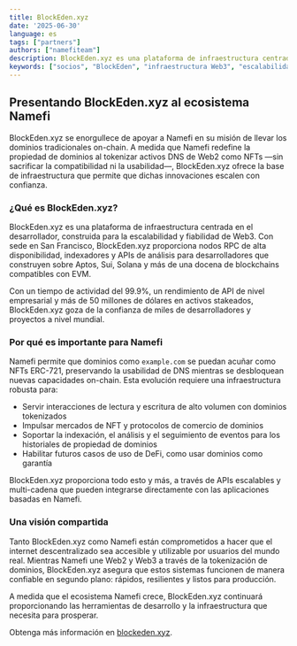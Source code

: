```yaml
---
title: BlockEden.xyz
date: '2025-06-30'
language: es
tags: ["partners"]
authors: ["namefiteam"]
description: BlockEden.xyz es una plataforma de infraestructura centrada en el desarrollador, construida para la escalabilidad y fiabilidad de Web3.
keywords: ["socios", "BlockEden", "infraestructura Web3", "escalabilidad", "fiabilidad", "nodos RPC", "indexadores", "APIs de análisis", "Aptos", "Sui", "Solana", "EVM", "Namefi", "tokenización de dominios", "NFTs"]
---
```


## **Presentando BlockEden.xyz al ecosistema Namefi**

BlockEden.xyz se enorgullece de apoyar a Namefi en su misión de llevar los dominios tradicionales on-chain. A medida que Namefi redefine la propiedad de dominios al tokenizar activos DNS de Web2 como NFTs —sin sacrificar la compatibilidad ni la usabilidad—, BlockEden.xyz ofrece la base de infraestructura que permite que dichas innovaciones escalen con confianza.

### **¿Qué es BlockEden.xyz?**

BlockEden.xyz es una plataforma de infraestructura centrada en el desarrollador, construida para la escalabilidad y fiabilidad de Web3. Con sede en San Francisco, BlockEden.xyz proporciona nodos RPC de alta disponibilidad, indexadores y APIs de análisis para desarrolladores que construyen sobre Aptos, Sui, Solana y más de una docena de blockchains compatibles con EVM.

Con un tiempo de actividad del 99.9%, un rendimiento de API de nivel empresarial y más de 50 millones de dólares en activos stakeados, BlockEden.xyz goza de la confianza de miles de desarrolladores y proyectos a nivel mundial.

### **Por qué es importante para Namefi**

Namefi permite que dominios como `example.com` se puedan acuñar como NFTs ERC-721, preservando la usabilidad de DNS mientras se desbloquean nuevas capacidades on-chain. Esta evolución requiere una infraestructura robusta para:

*   Servir interacciones de lectura y escritura de alto volumen con dominios tokenizados
*   Impulsar mercados de NFT y protocolos de comercio de dominios
*   Soportar la indexación, el análisis y el seguimiento de eventos para los historiales de propiedad de dominios
*   Habilitar futuros casos de uso de DeFi, como usar dominios como garantía

BlockEden.xyz proporciona todo esto y más, a través de APIs escalables y multi-cadena que pueden integrarse directamente con las aplicaciones basadas en Namefi.

### **Una visión compartida**

Tanto BlockEden.xyz como Namefi están comprometidos a hacer que el internet descentralizado sea accesible y utilizable por usuarios del mundo real. Mientras Namefi une Web2 y Web3 a través de la tokenización de dominios, BlockEden.xyz asegura que estos sistemas funcionen de manera confiable en segundo plano: rápidos, resilientes y listos para producción.

A medida que el ecosistema Namefi crece, BlockEden.xyz continuará proporcionando las herramientas de desarrollo y la infraestructura que necesita para prosperar.

Obtenga más información en [blockeden.xyz](https://blockeden.xyz).